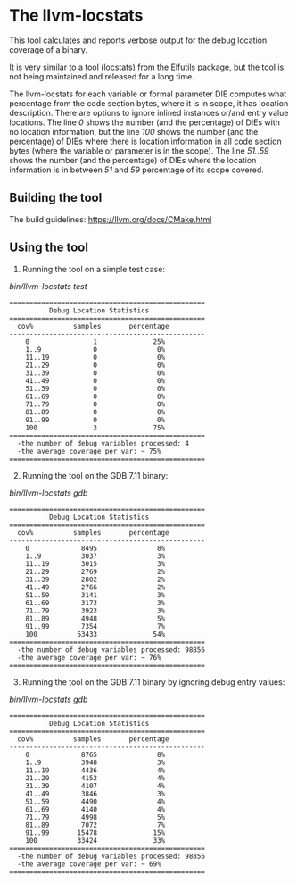 # The llvm-locstats

This tool calculates and reports verbose output for the debug location coverage of a binary.

It is very similar to a tool (locstats) from the Elfutils package, but the tool is not
being maintained and released for a long time.

The llvm-locstats for each variable or formal parameter DIE computes what percentage from the code section bytes, where it is in scope, it has location description. There are options to ignore inlined instances or/and entry value locations.
The line *0* shows the number (and the percentage) of DIEs with no location information, but the line *100* shows the number (and the percentage) of DIEs where there is location information in all code section bytes (where the variable or parameter is in the scope). The line *51..59* shows the number (and the percentage) of DIEs where the location information is in between *51* and *59* percentage of its scope covered.

## Building the tool

The build guidelines: https://llvm.org/docs/CMake.html

## Using the tool

1. Running the tool on a simple test case:

 *bin/llvm-locstats test*

    =================================================
              Debug Location Statistics
    =================================================
      cov%          samples       percentage
    -------------------------------------------------
        0                1              25%
        1..9             0               0%
        11..19           0               0%
        21..29           0               0%
        31..39           0               0%
        41..49           0               0%
        51..59           0               0%
        61..69           0               0%
        71..79           0               0%
        81..89           0               0%
        91..99           0               0%
        100              3              75%
    =================================================
      -the number of debug variables processed: 4
      -the average coverage per var: ~ 75%
    =================================================

2. Running the tool on the GDB 7.11 binary:

 *bin/llvm-locstats gdb*
 
    =================================================
              Debug Location Statistics
    =================================================
      cov%          samples       percentage
    -------------------------------------------------
        0             8495               8%
        1..9          3037               3%
        11..19        3015               3%
        21..29        2769               2%
        31..39        2802               2%
        41..49        2766               2%
        51..59        3141               3%
        61..69        3173               3%
        71..79        3923               3%
        81..89        4948               5%
        91..99        7354               7%
        100          53433              54%
    =================================================
      -the number of debug variables processed: 98856
      -the average coverage per var: ~ 76%
    =================================================

3. Running the tool on the GDB 7.11 binary by ignoring debug entry values:

 *bin/llvm-locstats gdb*
 
    =================================================
              Debug Location Statistics
    =================================================
      cov%          samples       percentage
    -------------------------------------------------
        0             8765               8%
        1..9          3948               3%
        11..19        4436               4%
        21..29        4152               4%
        31..39        4107               4%
        41..49        3846               3%
        51..59        4490               4%
        61..69        4140               4%
        71..79        4998               5%
        81..89        7072               7%
        91..99       15478              15%
        100          33424              33%
    =================================================
      -the number of debug variables processed: 98856
      -the average coverage per var: ~ 69%
    =================================================
 
